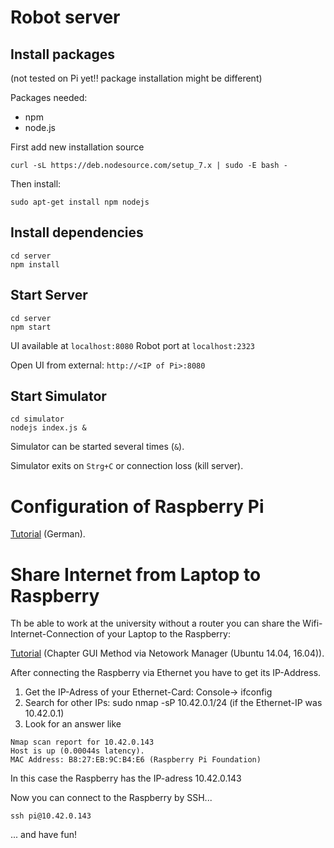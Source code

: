 # Robot server

## Install packages

(not tested on Pi yet!! package installation might be different)

Packages needed:

*	npm
* 	node.js

First add new installation source 
```
curl -sL https://deb.nodesource.com/setup_7.x | sudo -E bash -
```

Then install:
```
sudo apt-get install npm nodejs
```

## Install dependencies

```
cd server
npm install
```

## Start Server

```
cd server
npm start
```

UI available at `localhost:8080`
Robot port at `localhost:2323`

Open UI from external: `http://<IP of Pi>:8080`

## Start Simulator

```
cd simulator
nodejs index.js &
```

Simulator can be started several times (`&`).

Simulator exits on `Strg+C` or connection loss (kill server).

# Configuration of Raspberry Pi

[Tutorial](https://www.elektronik-kompendium.de/sites/raspberry-pi/2002161.htm) (German).

# Share Internet from Laptop to Raspberry

Th be able to work at the university without a router you can share the Wifi-Internet-Connection of your Laptop to the Raspberry:

[Tutorial](https://help.ubuntu.com/community/Internet/ConnectionSharing) (Chapter GUI Method via Netowork Manager (Ubuntu 14.04, 16.04)).

After connecting the Raspberry via Ethernet you have to get its IP-Address. 
1. Get the IP-Adress of your Ethernet-Card: Console-> ifconfig 
2. Search for other IPs: sudo nmap -sP 10.42.0.1/24  (if the Ethernet-IP was 10.42.0.1)
3. Look for an answer like 

``` 
Nmap scan report for 10.42.0.143
Host is up (0.00044s latency).
MAC Address: B8:27:EB:9C:B4:E6 (Raspberry Pi Foundation)
```
In this case the Raspberry has the IP-adress 10.42.0.143

Now you can connect to the Raspberry by SSH...
```
ssh pi@10.42.0.143
```
... and have fun!